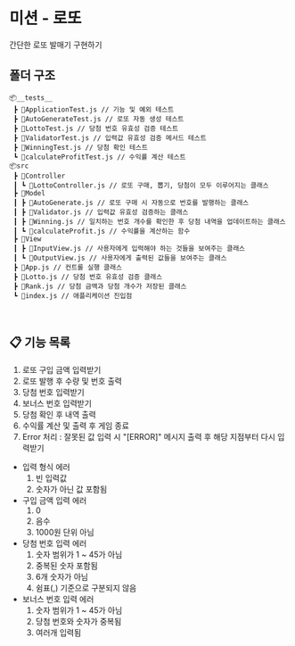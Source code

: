# 미션 - 로또
간단한 로또 발매기 구현하기
<br>

## 폴더 구조
```
📦__tests__
 ┣ 📜ApplicationTest.js // 기능 및 예외 테스트
 ┣ 📜AutoGenerateTest.js // 로또 자동 생성 테스트
 ┣ 📜LottoTest.js // 당첨 번호 유효성 검증 테스트
 ┣ 📜ValidatorTest.js // 입력값 유효성 검증 메서드 테스트
 ┣ 📜WinningTest.js // 당첨 확인 테스트
 ┗ 📜calculateProfitTest.js // 수익률 계산 테스트
📦src
 ┣ 📂Controller
 ┃ ┗ 📜LottoController.js // 로또 구매, 뽑기, 당첨이 모두 이루어지는 클래스
 ┣ 📂Model
 ┃ ┣ 📜AutoGenerate.js // 로또 구매 시 자동으로 번호를 발행하는 클래스
 ┃ ┣ 📜Validator.js // 입력값 유효성 검증하는 클래스
 ┃ ┣ 📜Winning.js // 일치하는 번호 개수를 확인한 후 당첨 내역을 업데이트하는 클래스
 ┃ ┗ 📜calculateProfit.js // 수익률을 계산하는 함수
 ┣ 📂View
 ┃ ┣ 📜InputView.js // 사용자에게 입력해야 하는 것들을 보여주는 클래스
 ┃ ┗ 📜OutputView.js // 사용자에게 출력된 값들을 보여주는 클래스
 ┣ 📜App.js // 컨트롤 실행 클래스
 ┣ 📜Lotto.js // 당첨 번호 유효성 검증 클래스
 ┣ 📜Rank.js // 당첨 금액과 당첨 개수가 저장된 클래스
 ┗ 📜index.js // 애플리케이션 진입점
 ```
 <br>

## 📋 기능 목록
1. 로또 구입 금액 입력받기
2. 로또 발행 후 수량 및 번호 출력
3. 당첨 번호 입력받기
4. 보너스 번호 입력받기
5. 당첨 확인 후 내역 출력
6. 수익률 계산 및 출력 후 게임 종료
7. Error 처리 : 잘못된 값 입력 시 "[ERROR]" 메시지 출력 후 해당 지점부터 다시 입력받기
  - 입력 형식 에러
    1. 빈 입력값
    2. 숫자가 아닌 값 포함됨
  - 구입 금액 입력 에러
    1. 0
    2. 음수
    3. 1000원 단위 아님
  - 당첨 번호 입력 에러
    1. 숫자 범위가 1 ~ 45가 아님
    2. 중복된 숫자 포함됨
    3. 6개 숫자가 아님
    4. 쉼표(,) 기준으로 구분되지 않음
  - 보너스 번호 입력 에러
    1. 숫자 범위가 1 ~ 45가 아님
    2. 당첨 번호와 숫자가 중복됨
    3. 여러개 입력됨